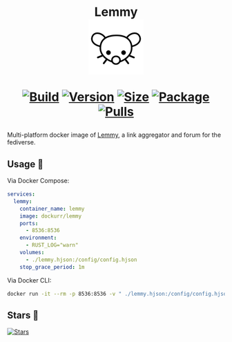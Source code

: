 <h1 align="center">Lemmy<br />
<div align="center">
<a href="https://github.com/dockur/lemmy"><img src="https://raw.githubusercontent.com/dockur/lemmy/master/.github/logo.svg" title="Logo" style="max-width:100%;" width="128" /></a>
</div>
<div align="center">
  
[![Build]][build_url]
[![Version]][tag_url]
[![Size]][tag_url]
[![Package]][pkg_url]
[![Pulls]][hub_url]

</div></h1>

Multi-platform docker image of [Lemmy](https://github.com/LemmyNet/lemmy), a link aggregator and forum for the fediverse.

## Usage  🐳

Via Docker Compose:

```yaml
services:
  lemmy:
    container_name: lemmy
    image: dockurr/lemmy
    ports:
      - 8536:8536
    environment:
      - RUST_LOG="warn"
    volumes:
      - ./lemmy.hjson:/config/config.hjson
    stop_grace_period: 1m
```

Via Docker CLI:

```bash
docker run -it --rm -p 8536:8536 -v " ./lemmy.hjson:/config/config.hjson" --stop-timeout 60 dockurr/lemmy
```

## Stars 🌟
[![Stars](https://starchart.cc/dockur/lemmy.svg?variant=adaptive)](https://starchart.cc/dockur/lemmy)

[build_url]: https://github.com/dockur/lemmy/
[hub_url]: https://hub.docker.com/r/dockurr/lemmy/
[tag_url]: https://hub.docker.com/r/dockurr/lemmy/tags
[pkg_url]: https://github.com/dockur/lemmy/pkgs/container/lemmy

[Build]: https://github.com/dockur/lemmy/actions/workflows/build.yml/badge.svg
[Size]: https://img.shields.io/docker/image-size/dockurr/lemmy/latest?color=066da5&label=size
[Pulls]: https://img.shields.io/docker/pulls/dockurr/lemmy.svg?style=flat&label=pulls&logo=docker
[Version]: https://img.shields.io/docker/v/dockurr/lemmy/latest?arch=amd64&sort=semver&color=066da5
[Package]: https://img.shields.io/badge/dynamic/json?url=https%3A%2F%2Fraw.githubusercontent.com%2Fipitio%2Fghcr-pulls%2Fmaster%2Findex.json&query=%24%5B%3F(%40.owner%3D%3D%22dockur%22%20%26%26%20%40.repo%3D%3D%22lemmy%22%20%26%26%20%40.image%3D%3D%22lemmy%22)%5D.pulls&logo=github&style=flat&color=066da5&label=pulls
